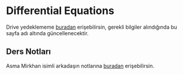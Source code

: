 # Differential Equations

Drive yedeklememe [buradan][Drive] erişebilirsin, gerekli bilgiler alındığında bu sayfa adı altında güncellenecektir.

## Ders Notları

Asma Mirkhan isimli arkadaşın notlarına [buradan][Asma Ders Notu] erişebilirsin.

[Drive]: https://drive.google.com/open?id=1wowtRucT60zXmo4MvmnNQt7F1X8R_Vrr
[Asma Ders Notu]: https://drive.google.com/open?id=1MblWMva78ac5l9z1kawBmSrVF_Vbg-NM